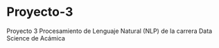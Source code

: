 # Proyecto-3
Proyecto 3 Procesamiento de Lenguaje Natural (NLP) de la carrera Data Science de Acámica
